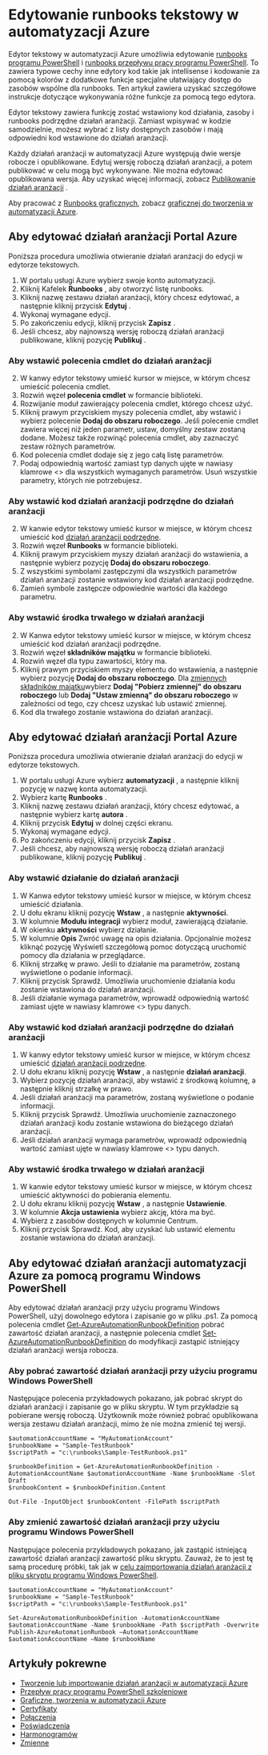 <properties 
    pageTitle="Edytowanie runbooks tekstowy w automatyzacji Azure"
    description="Ten artykuł zawiera różne procedury dotyczące pracy z programu PowerShell i przepływ pracy programu PowerShell runbooks w automatyzacji Azure za pomocą edytora tekstowych."
    services="automation"
    documentationCenter=""
    authors="mgoedtel"
    manager="stevenka"
    editor="tysonn" />
<tags 
    ms.service="automation"
    ms.devlang="na"
    ms.topic="article"
    ms.tgt_pltfrm="na"
    ms.workload="infrastructure-services"
    ms.date="02/23/2016"
    ms.author="magoedte;bwren" />

# <a name="editing-textual-runbooks-in-azure-automation"></a>Edytowanie runbooks tekstowy w automatyzacji Azure

Edytor tekstowy w automatyzacji Azure umożliwia edytowanie [runbooks programu PowerShell](automation-runbook-types.md#powershell-runbooks) i [runbooks przepływu pracy programu PowerShell](automation-runbook-types.md#powershell-workflow-runbooks). To zawiera typowe cechy inne edytory kod takie jak intellisense i kodowanie za pomocą kolorów z dodatkowe funkcje specjalne ułatwiający dostęp do zasobów wspólne dla runbooks.  Ten artykuł zawiera uzyskać szczegółowe instrukcje dotyczące wykonywania różne funkcje za pomocą tego edytora.

Edytor tekstowy zawiera funkcję zostać wstawiony kod działania, zasoby i runbooks podrzędne działań aranżacji. Zamiast wpisywać w kodzie samodzielnie, możesz wybrać z listy dostępnych zasobów i mają odpowiedni kod wstawione do działań aranżacji.

Każdy działań aranżacji w automatyzacji Azure występują dwie wersje robocze i opublikowane. Edytuj wersję roboczą działań aranżacji, a potem publikować w celu mogą być wykonywane. Nie można edytować opublikowana wersja. Aby uzyskać więcej informacji, zobacz [Publikowanie działań aranżacji](automation-creating-importing-runbook.md#publishing-a-runbook) .

Aby pracować z [Runbooks graficznych](automation-runbook-types.md#graphical-runbooks), zobacz [graficznej do tworzenia w automatyzacji Azure](automation-graphical-authoring-intro.md).

## <a name="to-edit-a-runbook-with-the-azure-portal"></a>Aby edytować działań aranżacji Portal Azure

Poniższa procedura umożliwia otwieranie działań aranżacji do edycji w edytorze tekstowych.

1. W portalu usługi Azure wybierz swoje konto automatyzacji.
2. Kliknij Kafelek **Runbooks** , aby otworzyć listę runbooks.
3. Kliknij nazwę zestawu działań aranżacji, który chcesz edytować, a następnie kliknij przycisk **Edytuj** .
6. Wykonaj wymagane edycji.
7. Po zakończeniu edycji, kliknij przycisk **Zapisz** .
8. Jeśli chcesz, aby najnowszą wersję roboczą działań aranżacji publikowane, kliknij pozycję **Publikuj** .

### <a name="to-insert-a-cmdlet-into-a-runbook"></a>Aby wstawić polecenia cmdlet do działań aranżacji

2. W kanwy edytor tekstowy umieść kursor w miejsce, w którym chcesz umieścić polecenia cmdlet.
3. Rozwiń węzeł **polecenia cmdlet** w formancie biblioteki. 
3. Rozwijanie moduł zawierający polecenia cmdlet, którego chcesz użyć.
4. Kliknij prawym przyciskiem myszy polecenia cmdlet, aby wstawić i wybierz polecenie **Dodaj do obszaru roboczego**.  Jeśli polecenie cmdlet zawiera więcej niż jeden parametr, ustaw, domyślny zestaw zostaną dodane.  Możesz także rozwinąć polecenia cmdlet, aby zaznaczyć zestaw różnych parametrów.
4. Kod polecenia cmdlet dodaje się z jego całą listę parametrów.
5. Podaj odpowiednią wartość zamiast typ danych ujęte w nawiasy klamrowe <> dla wszystkich wymaganych parametrów.  Usuń wszystkie parametry, których nie potrzebujesz.

### <a name="to-insert-code-for-a-child-runbook-into-a-runbook"></a>Aby wstawić kod działań aranżacji podrzędne do działań aranżacji

2. W kanwie edytor tekstowy umieść kursor w miejsce, w którym chcesz umieścić kod [działań aranżacji podrzędne](automation-child-runbooks.md).
3. Rozwiń węzeł **Runbooks** w formancie biblioteki. 
3. Kliknij prawym przyciskiem myszy działań aranżacji do wstawienia, a następnie wybierz pozycję **Dodaj do obszaru roboczego**.
4. Z wszystkimi symbolami zastępczymi dla wszystkich parametrów działań aranżacji zostanie wstawiony kod działań aranżacji podrzędne.
5. Zamień symbole zastępcze odpowiednie wartości dla każdego parametru.

### <a name="to-insert-an-asset-into-a-runbook"></a>Aby wstawić środka trwałego w działań aranżacji

2. W Kanwa edytor tekstowy umieść kursor w miejsce, w którym chcesz umieścić kod działań aranżacji podrzędne.
3. Rozwiń węzeł **składników majątku** w formancie biblioteki. 
4. Rozwiń węzeł dla typu zawartości, który ma.
3. Kliknij prawym przyciskiem myszy elementu do wstawienia, a następnie wybierz pozycję **Dodaj do obszaru roboczego**.  Dla [zmiennych składników majątku](automation-variables.md)wybierz **Dodaj "Pobierz zmiennej" do obszaru roboczego** lub **Dodaj "Ustaw zmienną" do obszaru roboczego** w zależności od tego, czy chcesz uzyskać lub ustawić zmiennej.
4. Kod dla trwałego zostanie wstawiona do działań aranżacji.



## <a name="to-edit-a-runbook-with-the-azure-portal"></a>Aby edytować działań aranżacji Portal Azure

Poniższa procedura umożliwia otwieranie działań aranżacji do edycji w edytorze tekstowych.

1. W portalu usługi Azure wybierz **automatyzacji** , a następnie kliknij pozycję w nazwę konta automatyzacji.
2. Wybierz kartę **Runbooks** .
3. Kliknij nazwę zestawu działań aranżacji, który chcesz edytować, a następnie wybierz kartę **autora** .
5. Kliknij przycisk **Edytuj** w dolnej części ekranu.
6. Wykonaj wymagane edycji.
7. Po zakończeniu edycji, kliknij przycisk **Zapisz** .
8. Jeśli chcesz, aby najnowszą wersję roboczą działań aranżacji publikowane, kliknij pozycję **Publikuj** .

### <a name="to-insert-an-activity-into-a-runbook"></a>Aby wstawić działanie do działań aranżacji

1. W Kanwa edytor tekstowy umieść kursor w miejsce, w którym chcesz umieścić działania.
1. U dołu ekranu kliknij pozycję **Wstaw** , a następnie **aktywności**.
1. W kolumnie **Modułu integracji** wybierz moduł, zawierającą działanie.
1. W okienku **aktywności** wybierz działanie.
1. W kolumnie **Opis** Zwróć uwagę na opis działania. Opcjonalnie możesz kliknąć pozycję Wyświetl szczegółową pomoc dotyczącą uruchomić pomocy dla działania w przeglądarce.
1. Kliknij strzałkę w prawo.  Jeśli to działanie ma parametrów, zostaną wyświetlone o podanie informacji.
1. Kliknij przycisk Sprawdź.  Umożliwia uruchomienie działania kodu zostanie wstawiona do działań aranżacji.
1. Jeśli działanie wymaga parametrów, wprowadź odpowiednią wartość zamiast ujęte w nawiasy klamrowe <> typu danych.

### <a name="to-insert-code-for-a-child-runbook-into-a-runbook"></a>Aby wstawić kod działań aranżacji podrzędne do działań aranżacji

1. W kanwy edytor tekstowy umieść kursor w miejsce, w którym chcesz umieścić [działań aranżacji podrzędne](automation-child-runbooks.md).
2. U dołu ekranu kliknij pozycję **Wstaw** , a następnie **działań aranżacji**.
3. Wybierz pozycję działań aranżacji, aby wstawić z środkową kolumnę, a następnie kliknij strzałkę w prawo.
4. Jeśli działań aranżacji ma parametrów, zostaną wyświetlone o podanie informacji.
5. Kliknij przycisk Sprawdź.  Umożliwia uruchomienie zaznaczonego działań aranżacji kodu zostanie wstawiona do bieżącego działań aranżacji.
7. Jeśli działań aranżacji wymaga parametrów, wprowadź odpowiednią wartość zamiast ujęte w nawiasy klamrowe <> typu danych.

### <a name="to-insert-an-asset-into-a-runbook"></a>Aby wstawić środka trwałego w działań aranżacji

1. W kanwie edytor tekstowy umieść kursor w miejsce, w którym chcesz umieścić aktywności do pobierania elementu.
1. U dołu ekranu kliknij pozycję **Wstaw** , a następnie **Ustawienie**.
1. W kolumnie **Akcja ustawienia** wybierz akcję, która ma być.
1. Wybierz z zasobów dostępnych w kolumnie Centrum.
1. Kliknij przycisk Sprawdź.  Kod, aby uzyskać lub ustawić elementu zostanie wstawiona do działań aranżacji.



## <a name="to-edit-an-azure-automation-runbook-using-windows-powershell"></a>Aby edytować działań aranżacji automatyzacji Azure za pomocą programu Windows PowerShell

Aby edytować działań aranżacji przy użyciu programu Windows PowerShell, użyj dowolnego edytora i zapisanie go w pliku .ps1. Za pomocą polecenia cmdlet [Get-AzureAutomationRunbookDefinition](http://aka.ms/runbookauthor/cmdlet/getazurerunbookdefinition) pobrać zawartość działań aranżacji, a następnie polecenia cmdlet [Set-AzureAutomationRunbookDefinition](http://aka.ms/runbookauthor/cmdlet/setazurerunbookdefinition) do modyfikacji zastąpić istniejący działań aranżacji wersja robocza.

### <a name="to-retrieve-the-contents-of-a-runbook-using-windows-powershell"></a>Aby pobrać zawartość działań aranżacji przy użyciu programu Windows PowerShell

Następujące polecenia przykładowych pokazano, jak pobrać skrypt do działań aranżacji i zapisanie go w pliku skryptu. W tym przykładzie są pobierane wersję roboczą. Użytkownik może również pobrać opublikowana wersja zestawu działań aranżacji, mimo że nie można zmienić tej wersji.

    $automationAccountName = "MyAutomationAccount"
    $runbookName = "Sample-TestRunbook"
    $scriptPath = "c:\runbooks\Sample-TestRunbook.ps1"
    
    $runbookDefinition = Get-AzureAutomationRunbookDefinition -AutomationAccountName $automationAccountName -Name $runbookName -Slot Draft
    $runbookContent = $runbookDefinition.Content

    Out-File -InputObject $runbookContent -FilePath $scriptPath

### <a name="to-change-the-contents-of-a-runbook-using-windows-powershell"></a>Aby zmienić zawartość działań aranżacji przy użyciu programu Windows PowerShell

Następujące polecenia przykładowych pokazano, jak zastąpić istniejącą zawartość działań aranżacji zawartość pliku skryptu. Zauważ, że to jest tę samą procedurę próbki, tak jak w [celu zaimportowania działań aranżacji z pliku skryptu programu Windows PowerShell](../automation-creating-or-importing-a-runbook#ImportRunbookScriptPS).

    $automationAccountName = "MyAutomationAccount"
    $runbookName = "Sample-TestRunbook"
    $scriptPath = "c:\runbooks\Sample-TestRunbook.ps1"

    Set-AzureAutomationRunbookDefinition -AutomationAccountName $automationAccountName -Name $runbookName -Path $scriptPath -Overwrite
    Publish-AzureAutomationRunbook –AutomationAccountName $automationAccountName –Name $runbookName

## <a name="related-articles"></a>Artykuły pokrewne

- [Tworzenie lub importowanie działań aranżacji w automatyzacji Azure](automation-creating-importing-runbook.md)
- [Przepływ pracy programu PowerShell szkoleniowe](automation-powershell-workflow.md)
- [Graficzne, tworzenia w automatyzacji Azure](automation-graphical-authoring-intro.md)
- [Certyfikaty](automation-certificates.md)
- [Połączenia](automation-connections.md)
- [Poświadczenia](automation-credentials.md)
- [Harmonogramów](automation-schedules.md)
- [Zmienne](automation-variables.md)